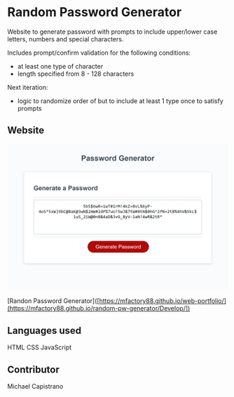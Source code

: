 # Random Password Generator

Website to generate password with prompts to include upper/lower case letters, numbers and special characters.

Includes prompt/confirm validation for the following conditions:
* at least one type of character
* length specified from 8 - 128 characters

Next iteration:
* logic to randomize order of but to include at least 1 type once to satisfy prompts

## Website

![Site Screenshot](/Develop/2022-06-05%2012_45_12-Password%20Generator.png)

[Randon Password Generator]([https://mfactory88.github.io/web-portfolio/](https://mfactory88.github.io/random-pw-generator/Develop/])

## Languages used

HTML
CSS
JavaScript

## Contributor
Michael Capistrano

